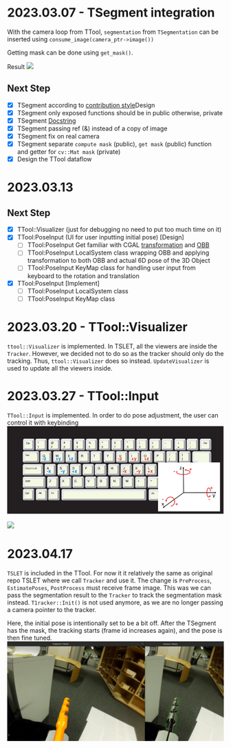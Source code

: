 # 2023.03.07 - TSegment integration
With the camera loop from TTool, `segmentation` from `TSegmentation` can be inserted using `consume_image(camera_ptr->image())`

Getting mask can be done using `get_mask()`.

Result
![](2023.03.07/TSegment-integration.gif)

## Next Step
- [x] TSegment according to [contribution style](https://github.com/ibois-epfl/augmented-carpentry/blob/main/CONTRIBUTING.md)Design
- [x] TSegment only exposed functions should be in public otherwise, private
- [x] TSegment [Docstring](https://github.com/ibois-epfl/TSlam/blob/main/src/reconstruction/ts_geometric_solver.hh)
- [X] TSegment passing ref (&) instead of a copy of image
- [x] TSegment fix on real camera
- [x] TSegment separate `compute mask` (public), `get mask` (public) function and getter for `cv::Mat mask` (private)
- [X] Design the TTool dataflow

# 2023.03.13
## Next Step
- [x] TTool::Visualizer (just for debugging no need to put too much time on it)
- [x] TTool:PoseInput (UI for user inputting initial pose) [Design]
    - [ ] TTool:PoseInput Get familiar with CGAL [transformation](https://doc.cgal.org/latest/Kernel_23/classOptimal_bounding_box/index.html) and [OBB](https://doc.cgal.org/latest/Optimal_bounding_box/index.html)
    - [ ] TTool:PoseInput LocalSystem class wrapping OBB and applying transformation to both OBB and actual 6D pose of the 3D Object
    - [ ] TTool:PoseInput KeyMap class for handling user input from keyboard to the rotation and translation
- [x] TTool:PoseInput [Implement]
    - [ ] TTool:PoseInput LocalSystem class
    - [ ] TTool:PoseInput KeyMap class

# 2023.03.20 - TTool::Visualizer
`ttool::Visualizer` is implemented. In TSLET, all the viewers are inside the `Tracker`. However, we decided not to do so as the tracker should only do the tracking. Thus, `ttool::Visualizer` does so instead. `UpdateVisualizer` is used to update all the viewers inside.

# 2023.03.27 - TTool::Input
`TTool::Input` is implemented. In order to do pose adjustment, the user can control it with keybinding
![](2023.03.27/Input.jpg)

![](2023.03.27/IMG_2117.gif)

# 2023.04.17
`TSLET` is included in the TTool. For now it it relatively the same as original repo TSLET where we call `Tracker` and use it. The change is `PreProcess`, `EstimatePoses`, `PostProcess` must receive frame image. This was we can pass the segmentation result to the `Tracker` to track the segmentation mask instead. `T1racker::Init()` is not used anymore, as we are no longer passing a camera pointer to the tracker.

Here, the initial pose is intentionally set to be a bit off. After the TSegment has the mask, the tracking starts (frame id increases again), and the pose is then fine tuned.
![](2023.04.17/TSLET-integration.gif)